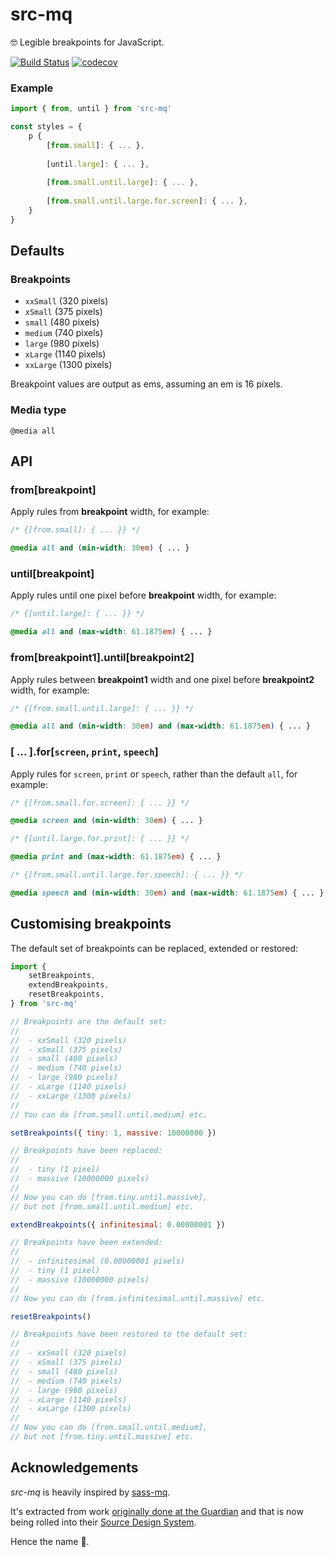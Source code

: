 # src-mq

🤓 Legible breakpoints for JavaScript.

[![Build Status](https://travis-ci.org/src-mq/src-mq.svg?branch=master)](https://travis-ci.org/src-mq/src-mq)
[![codecov](https://codecov.io/gh/src-mq/src-mq/branch/master/graph/badge.svg)](https://codecov.io/gh/src-mq/src-mq)

### Example

```js
import { from, until } from 'src-mq'

const styles = {
	p {
		[from.small]: { ... },
		
		[until.large]: { ... },
		
		[from.small.until.large]: { ... },
		
		[from.small.until.large.for.screen]: { ... },
	}
}
```

## Defaults

### Breakpoints

- `xxSmall` (320 pixels)
- `xSmall` (375 pixels)
- `small` (480 pixels)
- `medium` (740 pixels)
- `large` (980 pixels)
- `xLarge` (1140 pixels)
- `xxLarge` (1300 pixels)

Breakpoint values are output as ems, assuming an em is 16 pixels.

### Media type
`@media all`

## API

### from[breakpoint]

Apply rules from __breakpoint__ width, for example:

```css
/* {[from.small]: { ... }} */

@media all and (min-width: 30em) { ... }
```

### until[breakpoint]

Apply rules until one pixel before __breakpoint__ width, for example:

```css
/* {[until.large]: { ... }} */

@media all and (max-width: 61.1875em) { ... }
```

### from[breakpoint1].until[breakpoint2]

Apply rules between __breakpoint1__ width and one pixel before __breakpoint2__ width, for example:

```css
/* {[from.small.until.large]: { ... }} */

@media all and (min-width: 30em) and (max-width: 61.1875em) { ... }
```

### [ ... ].for[`screen`, `print`, `speech`]

Apply rules for `screen`, `print` or `speech`, rather than the default `all`, for example:

```css
/* {[from.small.for.screen]: { ... }} */

@media screen and (min-width: 30em) { ... }
```

```css
/* {[until.large.for.print]: { ... }} */

@media print and (max-width: 61.1875em) { ... }
```

```css
/* {[from.small.until.large.for.speech]: { ... }} */

@media speech and (min-width: 30em) and (max-width: 61.1875em) { ... }
```



## Customising breakpoints

The default set of breakpoints can be replaced, extended or restored:

```js
import {
	setBreakpoints,
	extendBreakpoints,
	resetBreakpoints,
} from 'src-mq'

// Breakpoints are the default set:
//
// 	- xxSmall (320 pixels)
// 	- xSmall (375 pixels)
// 	- small (480 pixels)
// 	- medium (740 pixels)
// 	- large (980 pixels)
// 	- xLarge (1140 pixels)
// 	- xxLarge (1300 pixels)
//
// You can do [from.small.until.medium] etc.

setBreakpoints({ tiny: 1, massive: 10000000 })

// Breakpoints have been replaced:
//
// 	- tiny (1 pixel)
// 	- massive (10000000 pixels)
//
// Now you can do [from.tiny.until.massive],
// but not [from.small.until.medium] etc.

extendBreakpoints({ infinitesimal: 0.00000001 })

// Breakpoints have been extended:
//
// 	- infinitesimal (0.00000001 pixels)
// 	- tiny (1 pixel)
// 	- massive (10000000 pixels)
//
// Now you can do [from.infinitesimal.until.massive] etc.

resetBreakpoints()

// Breakpoints have been restored to the default set:
//
// 	- xxSmall (320 pixels)
// 	- xSmall (375 pixels)
// 	- small (480 pixels)
// 	- medium (740 pixels)
// 	- large (980 pixels)
// 	- xLarge (1140 pixels)
// 	- xxLarge (1300 pixels)
//
// Now you can do [from.small.until.medium],
// but not [from.tiny.until.massive] etc.

```


## Acknowledgements
_src-mq_ is heavily inspired by [sass-mq](https://github.com/sass-mq/sass-mq).

It's extracted from work [originally done at the Guardian](https://github.com/guardian/dotcom-rendering/pull/21) and that is now being rolled into their [Source Design System](https://github.com/guardian/source-components).

Hence the name 💃.

